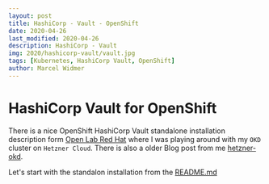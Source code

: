```yaml
---
layout: post
title: HashiCorp - Vault - OpenShift
date: 2020-04-26
last_modified: 2020-04-26
description: HashiCorp - Vault
img: 2020/hashicorp-vault/vault.jpg
tags: [Kubernetes, HashiCorp Vault, OpenShift]
author: Marcel Widmer
--- 
```


# HashiCorp Vault for OpenShift
There is a nice OpenShift HashiCorp Vault standalone installation description form [Open Lab Red Hat](https://github.com/openlab-red) where I was playing around with my `OKD` cluster on `Hetzner Cloud`.
There is also a older Blog post from me [hetzner-okd](http://blog.marcelwidmer.org/hetzner-okd/). 

Let's start with the standalon installation from the [README.md](https://github.com/openlab-red/hashicorp-vault-for-openshift/blob/master/vault/standalone/README.md)




[jekyll-docs]: https://jekyllrb.com/docs/home
[jekyll-gh]:   https://github.com/jekyll/jekyll
[jekyll-talk]: https://talk.jekyllrb.com/

